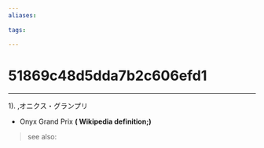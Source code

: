 ```yaml
---
aliases:
    
tags:
    
---
```


# 51869c48d5dda7b2c606efd1
---
1).
,オニクス・グランプリ

- Onyx Grand Prix
**( Wikipedia definition;)**
> see also: 
            